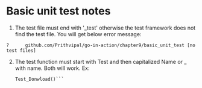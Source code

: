 # Basic unit test notes
1. The test file must end with '_test' otherwise the test framework does not find the test file. You will get below error message:

`?   	github.com/Prithvipal/go-in-action/chapter9/basic_unit_test	[no test files]`

2. The test function must start with Test and then capitalized Name or _ with name. Both will work. Ex:
    ```TestDownload()
    Test_Donwload()```
    
